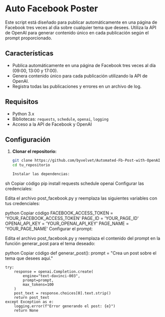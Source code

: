 # Auto Facebook Poster

Este script está diseñado para publicar automáticamente en una página de Facebook tres veces al día sobre cualquier tema que desees. Utiliza la API de OpenAI para generar contenido único en cada publicación según el prompt proporcionado.

## Características

- Publica automáticamente en una página de Facebook tres veces al día (09:00, 13:00 y 17:00).
- Genera contenido único para cada publicación utilizando la API de OpenAI.
- Registra todas las publicaciones y errores en un archivo de log.

## Requisitos

- Python 3.x
- Bibliotecas: `requests`, `schedule`, `openai`, `logging`
- Acceso a la API de Facebook y OpenAI

## Configuración

1. **Clonar el repositorio:**

   ```sh
   git clone https://github.com/byvelvet/Automated-Fb-Post-with-OpenAI.git
   cd tu_repositorio

   Instalar las dependencias:

sh
Copiar código
pip install requests schedule openai
Configurar las credenciales:

Edita el archivo post_facebook.py y reemplaza las siguientes variables con tus credenciales:

python
Copiar código
FACEBOOK_ACCESS_TOKEN = 'YOUR_FACEBOOK_ACCESS_TOKEN'
PAGE_ID = 'YOUR_PAGE_ID'
OPENAI_API_KEY = 'YOUR_OPENAI_API_KEY'
PAGE_NAME = 'YOUR_PAGE_NAME'
Configurar el prompt:

Edita el archivo post_facebook.py y reemplaza el contenido del prompt en la función generar_post para el tema deseado:

python
Copiar código
def generar_post():
    prompt = "Crea un post sobre el tema que desees aquí."
    
    try:
        response = openai.Completion.create(
            engine="text-davinci-003",
            prompt=prompt,
            max_tokens=100
        )
        post_text = response.choices[0].text.strip()
        return post_text
    except Exception as e:
        logging.error(f"Error generando el post: {e}")
        return None
